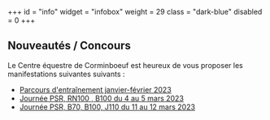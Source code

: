 +++
id = "info"
widget = "infobox"
weight = 29
class = "dark-blue"
disabled = 0
+++
## Nouveautés / Concours

Le Centre équestre de Corminboeuf est heureux de vous proposer les manifestations suivantes suivants :

- [Parcours d'entraînement janvier-février 2023](/concours/2023/entrainements/)
- [Journée PSR, RN100 , B100 du 4 au 5 mars 2023](/concours/2023/2023-03-04/)
- [Journée PSR, B70, B100, J110 du 11 au 12 mars 2023](/concours/2023/2023-03-11/)

